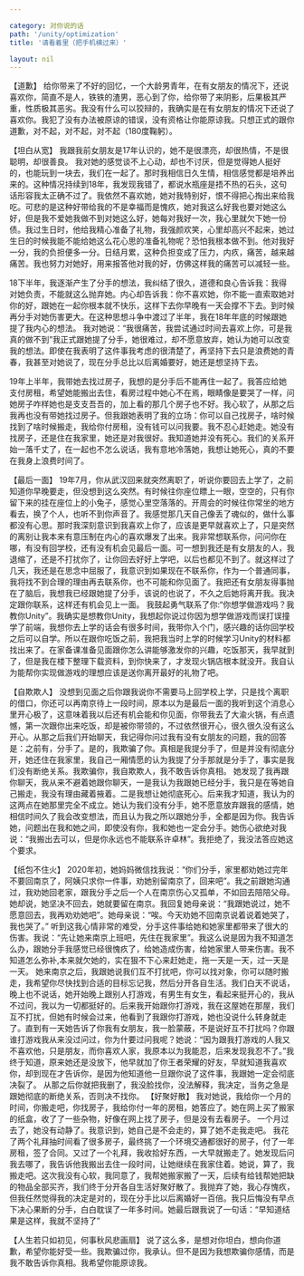 ```yaml
---

category: 对你说的话
path: '/unity/optimization'
title: '请看着里（把手机横过来）'

layout: nil
---
```

【道歉】
给你带来了不好的回忆，一个大龄男青年，在有女朋友的情况下，还说喜欢你，简直不是人，铁铁的渣男，恶心到了你，给你带了来阴影，后果极其严重，性质极其恶劣。我没有什么可以狡辩的，我确实是在有女朋友的情况下还说了喜欢你。我犯了没有办法被原谅的错误，没有资格让你能原谅我。只想正式的跟你道歉，对不起，对不起，对不起（180度鞠躬）。

【坦白从宽】
我跟我前女朋友是17年认识的，她不是很漂亮，却很热情，不是很聪明，却很善良。
我对她的感觉谈不上心动，却也不讨厌，但是觉得她人挺好的，也能玩到一块去，我们在一起了。那时我相信日久生情，相信感觉都是培养出来的。这种情况持续到18年，我发现我错了，都说水瓶座是捂不热的石头，这句话形容我太正确不过了。我依然不喜欢她，她对我特别好，恨不得把心掏出来给我吃。可悲的是这种好带给我的不是幸福而是愧疚，她对我这么好我也要对她这么好，但是我不爱她我做不到对她这么好，她每对我好一次，我心里就欠下她一份债。我过生日时，他给我精心准备了礼物，我强颜欢笑，心里却高兴不起来，她过生日的时候我能不能给她这么花心思的准备礼物呢？恐怕我根本做不到。他对我好一分，我的负担便多一分。日结月累，这种负担变成了压力，内疚，痛苦，越来越痛苦。我也努力对她好，用来报答他对我的好，仿佛这样我的痛苦可以减轻一些。

18下半年，我逐渐产生了分手的想法，我纠结了很久，道德和良心告诉我：我得对她负责，不能就这么抛弃她。内心却告诉我：你不喜欢她，你不能一直索取她对你的好，跟她在一起你根本就不快乐，这样下去你早晚有一天会撑不下去。到时候再分手对她伤害更大。在这种思想斗争中渡过了半年，我在18年年底的时候跟她提了我内心的想法。
我对她说：“我很痛苦，我尝试通过时间去喜欢上你，可是我真的做不到”我正式跟她提了分手，她很难过，却不愿意放弃，她认为她可以改变我的想法。即使在我表明了这件事我考虑的很清楚了，再坚持下去只是浪费她的青春，我甚至对她说了，现在分手总比以后离婚要好，她还是想坚持下去。

19年上半年，我带她去找过房子，我想的是分手后不能再住一起了。我答应给她支付房租，希望她能搬出去住，看房过程中她心不在焉，眼睛像是要哭了一样，问她房子咋样她也是支支吾吾的，加上看的那几个房子也不好。我心软了，从那之后我再也没有带她找过房子。但我跟她表明了我的立场：你可以自己找房子，啥时候找到了啥时候搬走，我给你付房租，没有钱可以问我要。我不忍心赶她走。她没有找房子，还是住在我家里，她还是对我很好。我知道她并没有死心。我们的关系开始一落千丈了，在一起也不怎么说话，我有意地冷落她，我想让她死心，真的不要在我身上浪费时间了。

【最后一面】
19年7月，你从武汉回来就突然离职了，听说你要回去上学了，之前知道你早晚要走，但没想到这么突然。有时候往你座位瞟上一眼，空空的，只有你留下来的挂在座位上的小兔子，感觉心里空落落的。开周会的时候往你常坐的地方看去，换了个人，也听不到你声音了。我感觉那几天自己像丢了魂似的，做什么事都没有心思。那时我深刻意识到我喜欢上你了，应该是更早就喜欢上了，只是突然的离别让我本来有意压制在内心的喜欢爆发了出来。我非常想联系你，问问你在哪，有没有回学校，还有没有机会见最后一面。可一想到我还是有女朋友的人，我退缩了，还是不打扰你了，让你回去好好上学吧，以后也都见不到了。就这样过了几天，我还是在思念中屈服了，我意识到如果现在不联系你，作为一个普通同事，我将找不到合理的理由再去联系你，也不可能和你见面了。我把还有女朋友得事抛在了脑后，我想我已经跟她提了分手，该说的也说了，不久之后她将离开我。我决定跟你联系，这样还有机会见上一面。
 我鼓起勇气联系了你:“你想学做游戏吗？我教你Unity”。我确实是想教你Unity，我想起你说过你因为想学做游戏而误打误撞学了前端，我想你去上学的话会有很多时间，我带你入个门，感兴趣的话你回学校之后可以自学。所以在跟你吃饭之前，我把我当时上学的时候学习Unity的材料都找出来了。在家备课准备见面跟你怎么讲能够激发你的兴趣，吃饭那天，我早就到了，但是我在楼下整理下载资料，到你快来了，才发现火锅店根本就没开。我自认为能帮你实现做游戏的理想应该是送你离开最好的礼物了吧。

【自欺欺人】
没想到见面之后你跟我说你不需要马上回学校上学，只是找个离职的借口，你还可以再南京待上一段时间，原本以为是最后一面的我听到这个消息心里开心极了，这意味着我以后还有机会能和你见面，你带我去了大渝火锅，有点遗憾，第一次跟你出来吃饭，却是被你带领的，不过依然很开心，很久很久没有这么开心。从那之后我们开始聊天，我记得你问过我有没有女朋友的问题，我的回答是：之前有，分手了。是的，我欺骗了你。真相是我提分手了，但是并没有彻底分开，她还住在我家里，我自己一厢情愿的认为我提了分手那就是分手了，事实是我们没有断绝关系。我欺骗你，我自欺欺人，我不敢告诉你真相。
她发现了我再跟你聊天，我从来不避着她跟你聊天，一是我认为我跟她已经分手，我只是在等她自己搬走，我没有理由藏着掖着。二是我想让她彻底死心。后来我才知道，我认为的这两点在她那里完全不成立。她认为我们没有分手，她不愿意放弃跟我的感情，她相信时间久了我会改变想法，而且认为我之所以跟她分手，全都是因为你。我告诉她，问题出在我和她之间，即使没有你，我和她也一定会分手。她伤心欲绝对我说：“我搬出去可以，但是你永远也不能联系许卓林”。我拒绝了，我没法答应她这个要求。

【纸包不住火】
2020年初，她妈妈微信找我说：“你们分手，家里都劝她过完年不要回南京了，阿姨只求你一件事，劝她别留南京了，回来吧”。我之前跟她沟通过，我劝她回老家，跟我分手之后一个人在南京伤心又孤单，不如回去陪陪父母。她却说，她坚决不回去，她就要留在南京。我回复她母亲说：“我跟她说过，她不愿意回去，我再劝劝她吧”。她母亲说：“唉。今天劝她不回南京说着说着她哭了，我也哭了。” 听到这我心情非常的难受，分手这件事给她和她家里都带来了很大的伤害。我说：“先让她来南京上班吧，先住在我家里”。我这么说是因为我不知道怎么办，跟她分手我感觉已经很愧疚了，给她造成伤害，给她家里人带来伤害。我不知道怎么弥补,本来就欠她的，实在狠不下心来赶她走，拖一天是一天，过一天是一天。
她来南京之后，我跟她说我们互不打扰吧，你可以找对象，你可以随时搬走，我希望你尽快找到合适的目标忘记我，然后分开各自生活。我们白天不说话，晚上也不说话，她开始晚上跟别人打游戏，有男生有女生，看起来挺开心的，我从不过问，我以为一切都挺好的。后来我开始跟你打游戏，我在这屋她在那屋，我们互不打扰，但她有时候会过来，他看到了我跟你打游戏，她也没说什么转身就走了。直到有一天她告诉了你我有女朋友，我一脸蒙蔽，不是说好互不打扰吗？你跟谁打游戏我从来没过问过，你为什要过问我呢？她说：“因为跟我打游戏的人我又不喜欢他，只是朋友，而你喜欢人家，我原本以为我能忍，后来发现我忍不了。”我终于知道，原来她还是没放下，他早就加了你王者荣耀的好友，早就知道我喜欢你，却到现在才告诉你，是因为他知道他一旦跟你说了这件事，我跟她一定会彻底决裂了。 从那之后你就把我删了，我没脸找你，没法解释，我决定，当务之急是跟她彻底的断绝关系，否则决不找你。
【好聚好散】
我对她说，我给你一个月的时间，你搬走吧，你找房子，我给你付一年的房租，她答应了。她在网上买了搬家的纸盒，收了了一些杂物，好像在网上找了房子，但是没有去看房子。
一个月过去了，她没有动静了。我意识到，她自己是不会走的，算了她不走我走吧。
我花了两个礼拜抽时间看了很多房子，最终挑了一个环境交通都很好的房子，付了一年房租，签了合同。又过了一个礼拜，我收拾好东西，一大早就搬走了。她发现后问我去哪了，我告诉他我搬出去住一段时间，让她继续在我家住着。她说，算了，我搬走吧。这次我没有心软，我同意了，我帮她搬家搬了一天，后续有给钱帮她把缺的物品全部买齐，我们终于分开各自生活好聚好散了。我抛弃了她，我心存愧疚，但我任然觉得我的决定是对的，现在分手比以后离婚好一百倍。我只后悔没有早点下决心果断的分手，白白耽误了一年多时间。她最后跟我说了一句话：“早知道结果是这样，我就不坚持了”

【人生若只如初见，何事秋风悲画扇】
说了这么多，是想对你坦白，想向你道歉，希望你能好受一些。我欺骗过你，我承认。但不是因为我想欺骗你感情，而是我不敢告诉你真相。我希望你能原谅我。

